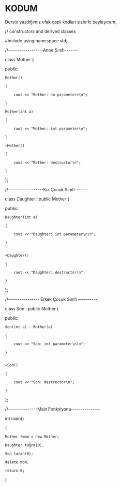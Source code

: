 # KODUM
Derste yazdığımız ufak çaplı kodları sizlerle paylaşıcam;








// constructors and derived classes




#include <iostream>
using namespace std;






//------------------Anne Sınıfı-------


class Mother {

public:

	Mother()

	{

		cout << "Mother: no parameters\n";

	}

	Mother(int a)

	{

		cout << "Mother: int parameter\n";

	}

	~Mother()

	{

		cout << "Mother: destructor\n";

	}

};






//------------------Kız Çocuk Sınıfı-------


class Daughter : public Mother {

public:

	Daughter(int a)

	{

		cout << "Daughter: int parameter\n\n";

	}


	~Daughter()

	{

		cout << "Daughter: destructor\n";

	}


};




//---------------- Erkek Çocuk Sınıfı ----------



class Son : public Mother {

public: 

	Son(int a) : Mother(a)

	{

		cout << "Son: int parameter\n\n";

	}


	~Son()

	{

		cout << "Son: destructor\n";

	}

};





//---------------Main Fonksiyonu---------------



int main()

{

	Mother *mom = new Mother;

	Daughter tuğra(0);

	Son turan(0);
    
	delete mom;

	return 0;

    
}




